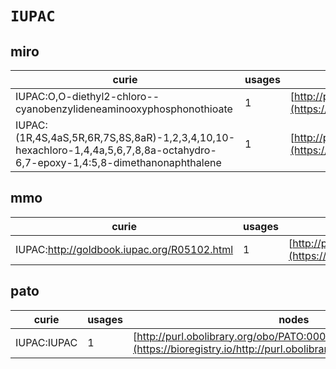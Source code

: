 # `IUPAC`

## miro

| curie                                                                                                                         |   usages | nodes                                                                                                               |
|-------------------------------------------------------------------------------------------------------------------------------|----------|---------------------------------------------------------------------------------------------------------------------|
| IUPAC:O,O-diethyl2-chloro--cyanobenzylideneaminooxyphosphonothioate                                                           |        1 | [http://purl.obolibrary.org/obo/MIRO:10000108](https://bioregistry.io/http://purl.obolibrary.org/obo/MIRO:10000108) |
| IUPAC:(1R,4S,4aS,5R,6R,7S,8S,8aR)-1,2,3,4,10,10-hexachloro-1,4,4a,5,6,7,8,8a-octahydro-6,7-epoxy-1,4:5,8-dimethanonaphthalene |        1 | [http://purl.obolibrary.org/obo/MIRO:10000160](https://bioregistry.io/http://purl.obolibrary.org/obo/MIRO:10000160) |
## mmo

| curie                                       |   usages | nodes                                                                                                           |
|---------------------------------------------|----------|-----------------------------------------------------------------------------------------------------------------|
| IUPAC:http://goldbook.iupac.org/R05102.html |        1 | [http://purl.obolibrary.org/obo/MMO:0000304](https://bioregistry.io/http://purl.obolibrary.org/obo/MMO:0000304) |
## pato

| curie       |   usages | nodes                                                                                                             |
|-------------|----------|-------------------------------------------------------------------------------------------------------------------|
| IUPAC:IUPAC |        1 | [http://purl.obolibrary.org/obo/PATO:0001674](https://bioregistry.io/http://purl.obolibrary.org/obo/PATO:0001674) |
